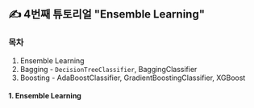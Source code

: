 ## ✍ 4번째 튜토리얼 "Ensemble Learning"

### 목차
1. Ensemble Learning
2. Bagging - `DecisionTreeClassifier`, BaggingClassifier
4. Boosting - AdaBoostClassifier, GradientBoostingClassifier, XGBoost

#### 1. Ensemble Learning


